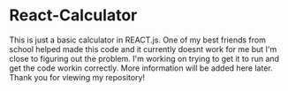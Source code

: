 # React-Calculator
This is just a basic calculator in REACT.js. One of my best friends from school helped made this code and it currently doesnt work for me but I'm close to figuring out
the problem. I'm working on trying to get it to run and get the code workin correctly. More information will be added here later. Thank you for viewing my repository!
